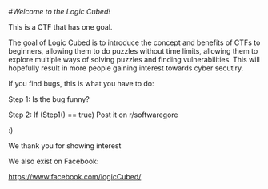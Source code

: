 #*Welcome to the Logic Cubed!*


This is a CTF that has one goal.


The goal of Logic Cubed is to introduce the concept and benefits of CTFs to beginners, allowing them to do puzzles without time limits, allowing them to explore multiple ways of solving puzzles and finding vulnerabilities. This will hopefully result in more people gaining interest towards cyber secutiry.


If you find bugs, this is what you have to do:


 Step 1: Is the bug funny?


 Step 2: If (Step1() == true) Post it on r/softwaregore


:)


We thank you for showing interest


We also exist on Facebook:


https://www.facebook.com/logicCubed/
